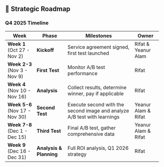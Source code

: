 ## 🎯 Strategic Roadmap

### Q4 2025 Timeline

| Week | Phase | Milestones | Owner |
|------|-------|-----------|-------|
| **Week 1** (Oct 27 - Nov 2) | **Kickoff** | Service agreement signed, first test launched | Rifat & Yeanur Alam |
| **Week 2-3** (Nov 3 - Nov 9) | **First Test** | Monitor A/B test performance | Rifat |
| **Week 4** (Nov 10 - Nov 16) | **Analysis** | Collect results, determine winner, pay if applicable | Rifat |
| **Week 5-6** (Nov 17 - Nov 30) | **Second Test** | Execute second with the second image and analyze A/B test with learnings | Yeanur Alam & Rifat |
| **Week 7-8** (Dec 1 - Dec 15) | **Third Test** | Final A/B test, gather comprehensive data | Yeanur Alam & Rifat |
| **Week 9** (Dec 16 - Dec 31) | **Analysis & Planning** | Full ROI analysis, Q1 2026 strategy | Rifat |
